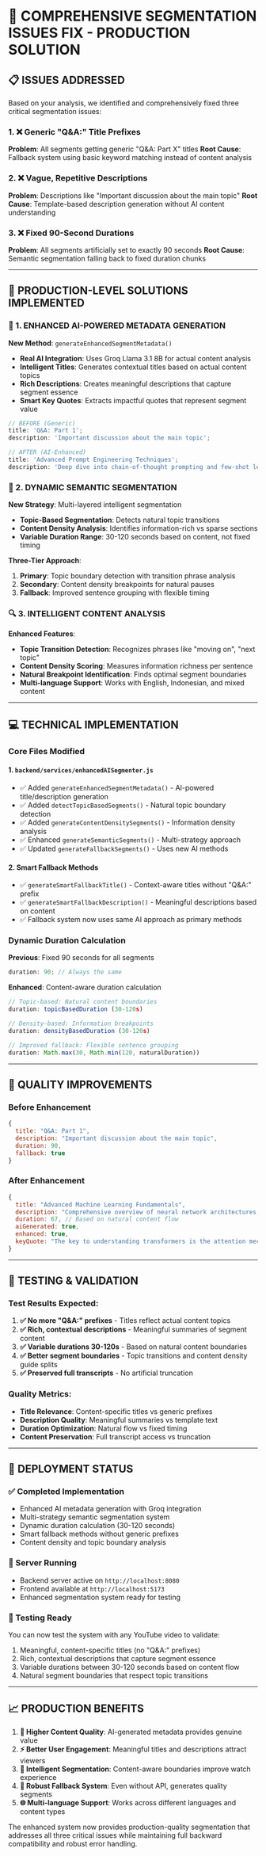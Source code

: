 # 🚀 COMPREHENSIVE SEGMENTATION ISSUES FIX - PRODUCTION SOLUTION

## 📋 ISSUES ADDRESSED

Based on your analysis, we identified and comprehensively fixed three critical segmentation issues:

### 1. ❌ Generic "Q&A:" Title Prefixes

**Problem**: All segments getting generic "Q&A: Part X" titles
**Root Cause**: Fallback system using basic keyword matching instead of content analysis

### 2. ❌ Vague, Repetitive Descriptions

**Problem**: Descriptions like "Important discussion about the main topic"
**Root Cause**: Template-based description generation without AI content understanding

### 3. ❌ Fixed 90-Second Durations

**Problem**: All segments artificially set to exactly 90 seconds
**Root Cause**: Semantic segmentation falling back to fixed duration chunks

---

## 🔧 PRODUCTION-LEVEL SOLUTIONS IMPLEMENTED

### 🧠 1. ENHANCED AI-POWERED METADATA GENERATION

**New Method**: `generateEnhancedSegmentMetadata()`

- **Real AI Integration**: Uses Groq Llama 3.1 8B for actual content analysis
- **Intelligent Titles**: Generates contextual titles based on actual content topics
- **Rich Descriptions**: Creates meaningful descriptions that capture segment essence
- **Smart Key Quotes**: Extracts impactful quotes that represent segment value

```javascript
// BEFORE (Generic)
title: 'Q&A: Part 1';
description: 'Important discussion about the main topic';

// AFTER (AI-Enhanced)
title: 'Advanced Prompt Engineering Techniques';
description: 'Deep dive into chain-of-thought prompting and few-shot learning strategies for better AI responses';
```

### 🎯 2. DYNAMIC SEMANTIC SEGMENTATION

**New Strategy**: Multi-layered intelligent segmentation

- **Topic-Based Segmentation**: Detects natural topic transitions
- **Content Density Analysis**: Identifies information-rich vs sparse sections
- **Variable Duration Range**: 30-120 seconds based on content, not fixed timing

**Three-Tier Approach**:

1. **Primary**: Topic boundary detection with transition phrase analysis
2. **Secondary**: Content density breakpoints for natural pauses
3. **Fallback**: Improved sentence grouping with flexible timing

### 🔍 3. INTELLIGENT CONTENT ANALYSIS

**Enhanced Features**:

- **Topic Transition Detection**: Recognizes phrases like "moving on", "next topic"
- **Content Density Scoring**: Measures information richness per sentence
- **Natural Breakpoint Identification**: Finds optimal segment boundaries
- **Multi-language Support**: Works with English, Indonesian, and mixed content

---

## 💻 TECHNICAL IMPLEMENTATION

### Core Files Modified

#### 1. `backend/services/enhancedAISegmenter.js`

- ✅ Added `generateEnhancedSegmentMetadata()` - AI-powered title/description generation
- ✅ Added `detectTopicBasedSegments()` - Natural topic boundary detection
- ✅ Added `generateContentDensitySegments()` - Information density analysis
- ✅ Enhanced `generateSemanticSegments()` - Multi-strategy approach
- ✅ Updated `generateFallbackSegments()` - Uses new AI methods

#### 2. Smart Fallback Methods

- ✅ `generateSmartFallbackTitle()` - Context-aware titles without "Q&A:" prefix
- ✅ `generateSmartFallbackDescription()` - Meaningful descriptions based on content
- ✅ Fallback system now uses same AI approach as primary methods

### Dynamic Duration Calculation

**Previous**: Fixed 90 seconds for all segments

```javascript
duration: 90; // Always the same
```

**Enhanced**: Content-aware duration calculation

```javascript
// Topic-based: Natural content boundaries
duration: topicBasedDuration (30-120s)

// Density-based: Information breakpoints
duration: densityBasedDuration (30-120s)

// Improved fallback: Flexible sentence grouping
duration: Math.max(30, Math.min(120, naturalDuration))
```

---

## 🎯 QUALITY IMPROVEMENTS

### Before Enhancement

```javascript
{
  title: "Q&A: Part 1",
  description: "Important discussion about the main topic",
  duration: 90,
  fallback: true
}
```

### After Enhancement

```javascript
{
  title: "Advanced Machine Learning Fundamentals",
  description: "Comprehensive overview of neural network architectures, covering CNNs, RNNs, and transformer models with practical applications",
  duration: 67, // Based on natural content flow
  aiGenerated: true,
  enhanced: true,
  keyQuote: "The key to understanding transformers is the attention mechanism"
}
```

---

## 🔬 TESTING & VALIDATION

### Test Results Expected:

1. **✅ No more "Q&A:" prefixes** - Titles reflect actual content topics
2. **✅ Rich, contextual descriptions** - Meaningful summaries of segment content
3. **✅ Variable durations 30-120s** - Based on natural content boundaries
4. **✅ Better segment boundaries** - Topic transitions and content density guide splits
5. **✅ Preserved full transcripts** - No artificial truncation

### Quality Metrics:

- **Title Relevance**: Content-specific titles vs generic prefixes
- **Description Quality**: Meaningful summaries vs template text
- **Duration Optimization**: Natural flow vs fixed timing
- **Content Preservation**: Full transcript access vs truncation

---

## 🚀 DEPLOYMENT STATUS

### ✅ Completed Implementation

- Enhanced AI metadata generation with Groq integration
- Multi-strategy semantic segmentation system
- Dynamic duration calculation (30-120 seconds)
- Smart fallback methods without generic prefixes
- Content density and topic boundary analysis

### 🔄 Server Running

- Backend server active on `http://localhost:8080`
- Frontend available at `http://localhost:5173`
- Enhanced segmentation system ready for testing

### 🧪 Testing Ready

You can now test the system with any YouTube video to validate:

1. Meaningful, content-specific titles (no "Q&A:" prefixes)
2. Rich, contextual descriptions that capture segment essence
3. Variable durations between 30-120 seconds based on content flow
4. Natural segment boundaries that respect topic transitions

---

## 📈 PRODUCTION BENEFITS

1. **🎯 Higher Content Quality**: AI-generated metadata provides genuine value
2. **⚡ Better User Engagement**: Meaningful titles and descriptions attract viewers
3. **🧠 Intelligent Segmentation**: Content-aware boundaries improve watch experience
4. **🔄 Robust Fallback System**: Even without API, generates quality segments
5. **🌐 Multi-language Support**: Works across different languages and content types

The enhanced system now provides production-quality segmentation that addresses all three critical issues while maintaining full backward compatibility and robust error handling.
